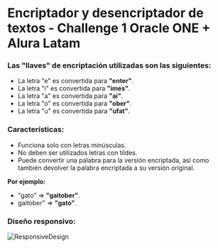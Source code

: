 # Encriptador y desencriptador de textos - Challenge 1 Oracle ONE + Alura Latam

### Las "llaves" de encriptación utilizadas son las siguientes:

* La letra "e" es convertida para **"enter"**.
* La letra "i" es convertida para **"imes"**.
* La letra "a" es convertida para **"ai"**.
* La letra "o" es convertida para **"ober"**.
* La letra "u" es convertida para **"ufat"**.

### Características:

* Funciona solo con letras minúsculas.
* No deben ser utilizados letras con tildes.
* Puede convertir una palabra para la versión encriptada, así como también devolver la palabra encriptada a su versión original.

**Por ejemplo:**

* "gato" => **"gaitober"**.
* gaitober" => **"gato"**.

### Diseño responsivo:
![ResponsiveDesign](https://user-images.githubusercontent.com/120145667/210158252-95a4eb41-3560-4722-aa62-985f3d36d323.jpg)
